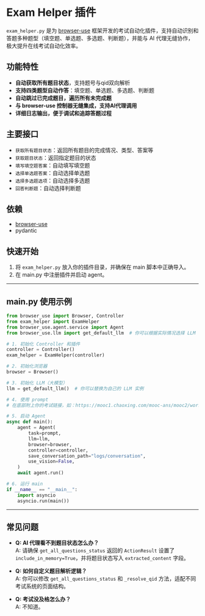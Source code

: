 # Exam Helper 插件

`exam_helper.py` 是为 [browser-use](https://github.com/browser-use/browser-use) 框架开发的考试自动化插件，支持自动识别和答题多种题型（填空题、单选题、多选题、判断题），并能与 AI 代理无缝协作，极大提升在线考试自动化效率。

## 功能特性

- **自动获取所有题目状态**，支持题号与qid双向解析
- **支持四类题型自动作答**：填空题、单选题、多选题、判断题
- **自动跳过已完成题目，遍历所有未完成题**
- **与 browser-use 控制器无缝集成，支持AI代理调用**
- **详细日志输出，便于调试和追踪答题过程**

## 主要接口

- `获取所有题目状态`：返回所有题目的完成情况、类型、答案等
- `获取题目状态`：返回指定题目的状态
- `填写填空题答案`：自动填写填空题
- `选择单选题答案`：自动选择单选题
- `选择多选题选项`：自动选择多选题
- `回答判断题`：自动选择判断题

## 依赖

- [browser-use](https://github.com/browser-use/browser-use)
- pydantic

## 快速开始

1. 将 `exam_helper.py` 放入你的插件目录，并确保在 main 脚本中正确导入。
2. 在 main.py 中注册插件并启动 agent。

---

## main.py 使用示例

```python
from browser_use import Browser, Controller
from exam_helper import ExamHelper
from browser_use.agent.service import Agent
from browser_use.llm import get_default_llm  # 你可以根据实际情况选择 LLM

# 1. 初始化 Controller 和插件
controller = Controller()
exam_helper = ExamHelper(controller)

# 2. 初始化浏览器
browser = Browser()

# 3. 初始化 LLM（大模型）
llm = get_default_llm()  # 你可以替换为自己的 LLM 实例

# 4. 使用 prompt
# 在底部附上你的考试链接，如：https://mooc1.chaoxing.com/mooc-ans/mooc2/work/view?courseId=000000&classId=000000&cpi=000000&workId=000000&answerId=000000&enc=000000

# 5. 启动 Agent
async def main():
    agent = Agent(
        task=prompt,
        llm=llm,
        browser=browser,
        controller=controller,
        save_conversation_path="logs/conversation",
        use_vision=False,
    )
    await agent.run()

# 6. 运行 main
if __name__ == "__main__":
    import asyncio
    asyncio.run(main())
```

---

## 常见问题

- **Q: AI 代理看不到题目状态怎么办？**  
  A: 请确保 `get_all_questions_status` 返回的 `ActionResult` 设置了 `include_in_memory=True`，并将题目状态写入 `extracted_content` 字段。

- **Q: 如何自定义题目解析逻辑？**  
  A: 你可以修改 `get_all_questions_status` 和 `_resolve_qid` 方法，适配不同考试系统的页面结构。

- **Q: 考试没及格怎么办？**  
  A: 不知道。